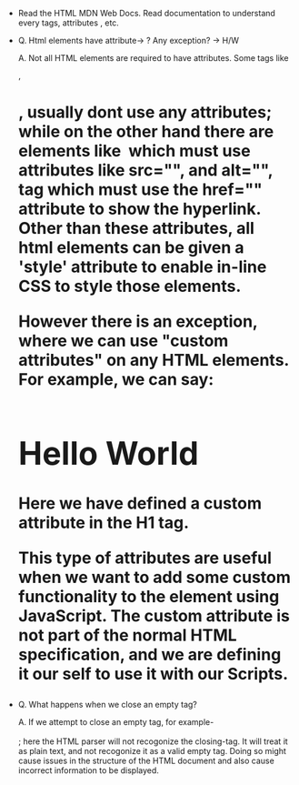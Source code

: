 

- Read the HTML MDN Web Docs. Read documentation to understand every tags, attributes , etc.

- Q. Html elements have attribute-> ? Any exception? -> H/W

  A. Not all HTML elements are required to have attributes. Some tags like <p>, <h1>, usually dont use any attributes; while on the other hand there are elements like <img> which must use attributes like src="", and alt="", <a> tag which must use the href="" attribute to show the hyperlink.
  Other than these attributes, all html elements can be given a 'style' attribute to enable in-line CSS to style those elements.

  However there is an exception, where we can use "custom attributes" on any HTML elements. For example, we can say:

   <h1 custom-attribute = "Some Value" > Hello World </h1>  Here we have defined a custom attribute in the H1 tag.

   This type of attributes are useful when we want to add some custom functionality to the element using JavaScript. The custom attribute is not part of the normal HTML specification, and we are defining it our self to use it with our Scripts.

- Q. What happens when we close an empty tag?

  A.  If we attempt to close an empty tag, for example- <br></br>; here the HTML parser will not recogonize the closing-tag. It will treat it as plain text, and not recogonize it as a valid empty tag. Doing so might cause issues in the structure of the HTML document and also cause incorrect information to be displayed.